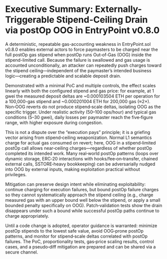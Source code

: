 # Executive Summary: Externally-Triggerable Stipend-Ceiling Drain via postOp OOG in EntryPoint v0.8.0

A deterministic, repeatable gas-accounting weakness in EntryPoint.sol v0.8.0 enables external actors to force paymasters to be charged near the full postOp gas stipend when postOp runs Out‑of‑Gas (OOG) inside the stipend-limited call. Because the failure is swallowed and gas usage is accounted unconditionally, an attacker can repeatedly push charges toward the stipend ceiling—independent of the paymaster’s intended business logic—creating a predictable and scalable deposit drain.

Demonstrated with a minimal PoC and multiple controls, the effect scales linearly with both the configured stipend and gas price: for example, at 1 gwei the measured deposit deltas are ~0.000103504 ETH per operation for a 100,000-gas stipend and ~0.000201004 ETH for 200,000 gas (≈2×). Non‑OOG reverts do not produce stipend‑scale deltas, isolating OOG as the specific trigger. Under realistic activity (50–100 ops/hour) and typical gas conditions (5–30 gwei), daily losses per paymaster reach the five‑figure range, with higher exposure during congestion.

This is not a dispute over the “execution pays” principle; it is a griefing vector arising from stipend‑ceiling weaponization. Normal L1 semantics charge for actual gas consumed on revert; here, OOG in a stipend‑limited postOp call allows near‑ceiling charges—regardless of whether postOp completed its intended work. Many real‑world postOp patterns (loops over dynamic storage, ERC‑20 interactions with hooks/fee‑on‑transfer, chained external calls, SSTORE‑heavy bookkeeping) can be adversarially nudged into OOG by external inputs, making exploitation practical without privileges.

Mitigation can preserve design intent while eliminating exploitability: continue charging for execution failures, but bound postOp failure charges so they cannot systematically approach the stipend ceiling (e.g., charge measured gas with an upper bound well below the stipend, or apply a small bounded penalty specifically on OOG). Patch‑validation tests show the drain disappears under such a bound while successful postOp paths continue to charge appropriately.

Until a code change is adopted, operator guidance is warranted: minimize postOp stipends to the lowest safe value, avoid OOG‑prone postOp patterns, and monitor for stipend‑scale deltas correlated with postOp failures. The PoC, proportionality tests, gas‑price scaling results, control cases, and a pseudo‑diff mitigation are prepared and can be shared via a secure channel.
